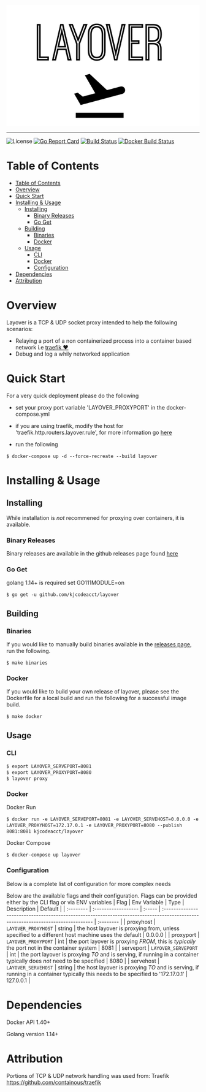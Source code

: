 ![Layover](./assets/layover.png)

---
![License](https://img.shields.io/github/license/kjcodeacct/layover)
[![Go Report Card](https://goreportcard.com/badge/github.com/kjcodeacct/layover)](https://goreportcard.com/report/github.com/kjcodeacct/layover)
[![Build Status](https://cloud.drone.io/api/badges/kjcodeacct/layover/status.svg)](https://cloud.drone.io/kjcodeacct/layover)
[![Docker Build Status](https://img.shields.io/docker/build/kjcodeacct/layover)](https://hub.docker.com/repository/docker/kjcodeacct/layover)


# Table of Contents

- [Table of Contents](#table-of-contents)
- [Overview](#overview)
- [Quick Start](#quick-start)
- [Installing & Usage](#installing--usage)
	- [Installing](#installing)
		- [Binary Releases](#binary-releases)
		- [Go Get](#go-get)
	- [Building](#building)
		- [Binaries](#binaries)
		- [Docker](#docker)
	- [Usage](#usage)
		- [CLI](#cli)
		- [Docker](#docker-1)
		- [Configuration](#configuration)
- [Dependencies](#dependencies)
- [Attribution](#attribution)

# Overview
Layover is a TCP & UDP socket proxy intended to help the following scenarios:

* Relaying a port of a non containerized process into a container based network i.e [traefik ❤️](https://github.com/containous/traefik)
* Debug and log a whily networked application

# Quick Start
For a very quick deployment please do the following
* set your proxy port variable 'LAYOVER_PROXYPORT' in the docker-compose.yml
* if you are using traefik, modify the host for 'traefik.http.routers.layover.rule', for more information
go [here](https://docs.traefik.io/user-guides/docker-compose/basic-example/)

* run the following
```
$ docker-compose up -d --force-recreate --build layover
```

# Installing & Usage

## Installing
While installation is *not* recommened for proxying over containers, it is available.

### Binary Releases
Binary releases are available in the github releases page found [here](https://github.com/kjcodeacct/layover/releases)

### Go Get
golang 1.14+ is required
set GO111MODULE=on

```
$ go get -u github.com/kjcodeacct/layover
```

## Building


### Binaries
If you would like to manually build binaries available in the [releases page](https://github.com/kjcodeacct/layover/releases), run the following.
```
$ make binaries
```

### Docker
If you would like to build your own release of layover, please see the Dockerfile for a local build
and run the following for a successful image build.

```
$ make docker
```

## Usage

### CLI
```
$ export LAYOVER_SERVEPORT=8081
$ export LAYOVER_PROXYPORT=8080
$ layover proxy
```

### Docker

Docker Run
```
$ docker run -e LAYOVER_SERVEPORT=8081 -e LAYOVER_SERVEHOST=0.0.0.0 -e LAYOVER_PROXYHOST=172.17.0.1 -e LAYOVER_PROXYPORT=8080 --publish 8081:8081 kjcodeacct/layover
```

Docker Compose
```
$ docker-compose up layover
```

### Configuration
Below is a complete list of configuration for more complex needs

Below are the available flags and their configuration.
Flags can be provided either by the CLI flag or via ENV variables
| Flag      | Env Variable        | Type   | Description                                                                                                                      | Default   |
| :-------- | :------------------ | :----- | :------------------------------------------------------------------------------------------------------------------------------- | :-------- |
| proxyhost | `LAYOVER_PROXYHOST` | string | the host layover is proxying from, unless specified to a different host machine uses the default                                 | 0.0.0.0   |
| proxyport | `LAYOVER_PROXYPORT` | int    | the port layover is proxying *FROM*, this is *typically* the port not in the container system                                    | 8081      |
| serveport | `LAYOVER_SERVEPORT` | int    | the port layover is proxying *TO* and is serving, if running in a container typically does *not* need to be specified            | 8080      |
| servehost | `LAYOVER_SERVEHOST` | string | the host layover is proxying *TO* and is serving, if running in a container typically this needs to be specified to '172.17.0.1' | 127.0.0.1 |

# Dependencies
Docker API 1.40+

Golang version 1.14+

# Attribution
Portions of TCP & UDP network handling was used from:
Traefik <https://github.com/containous/traefik>